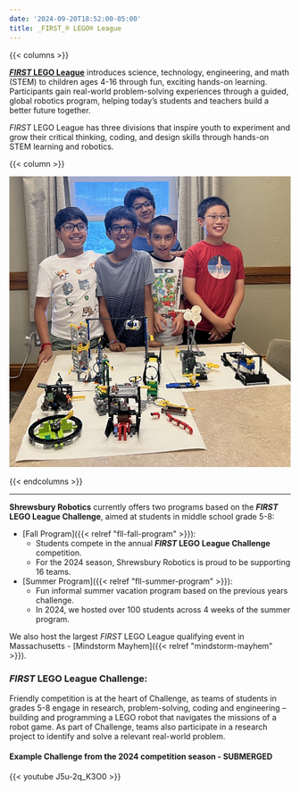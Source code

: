```yaml
---
date: '2024-09-20T18:52:00-05:00'
title: _FIRST_® LEGO® League
---
```


{{< columns >}}

[**_FIRST_ LEGO League**](https://www.firstinspires.org/robotics/fll/what-is-first-lego-league) introduces science, technology, engineering, and math (STEM) to children ages 4-16 through fun, exciting hands-on learning. Participants gain real-world problem-solving experiences through a guided, global robotics program, helping today’s students and teachers build a better future together.

_FIRST_ LEGO League has three divisions that inspire youth to experiment and grow their critical thinking, coding, and design skills through hands-on STEM learning and robotics.

{{< column >}}

![FLL Students](fll-students.jpg)

{{< endcolumns >}}

---

**Shrewsbury Robotics** currently offers two programs based on the **_FIRST_ LEGO League Challenge**, aimed at students in middle school grade 5-8:
* [Fall Program]({{< relref "fll-fall-program" >}}):
  * Students compete in the annual **_FIRST_ LEGO League Challenge** competition.
  * For the 2024 season, Shrewsbury Robotics is proud to be supporting 16 teams.
* [Summer Program]({{< relref "fll-summer-program" >}}):
  * Fun informal summer vacation program based on the previous years challenge.
  * In 2024, we hosted over 100 students across 4 weeks of the summer program.

We also host the largest _FIRST_ LEGO League qualifying event in Massachusetts - [Mindstorm Mayhem]({{< relref "mindstorm-mayhem" >}}).

### _FIRST_ LEGO League Challenge:
Friendly competition is at the heart of Challenge, as teams of students in grades 5-8 engage in research, problem-solving, coding and engineering – building and programming a LEGO robot that navigates the missions of a robot game. As part of Challenge, teams also participate in a research project to identify and solve a relevant real-world problem.

#### Example Challenge from the 2024 competition season - SUBMERGED
{{< youtube J5u-2q_K3O0 >}}
